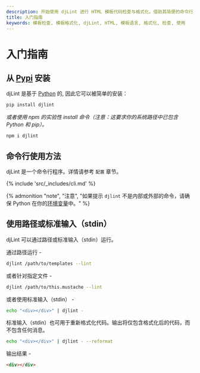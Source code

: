 ```yaml
---
description: 开始使用 djLint 进行 HTML 模板代码检查与格式化。借助其简便的命令行界面（CLI）以及丰富的格式化选项，让你的工作更加高效。
title: 入门指南
keywords: 模板检查, 模板格式化, djLint, HTML, 模板语言, 格式化, 检查, 使用
---
```


# 入门指南

## 从 [Pypi](https://pypi.org/project/djlint/) 安装

djLint 是基于 [Python](https://python.org) 的, 因此它可以被简单的安装：

```bash
pip install djlint
```

_或者使用 npm 的实验性 install 命令（注意：这要求你的系统路径中已包含 Python 和 pip）。_

```bash
npm i djlint
```

## 命令行使用方法

djLint 是一个命令行程序。详情请参考 `配置` 章节。

{% include 'src/\_includes/cli.md' %}

{% admonition
   "note",
   "注意",
   "如果提示 `djlint` 不是内部或外部的命令，请确保 Python 在你的[环境变量](https://www.geeksforgeeks.org/how-to-add-python-to-windows-path/)中。"
%}

## 使用路径或标准输入（stdin）

djLint 可以通过路径或标准输入（stdin）运行。

通过路径运行 -

```bash
djlint /path/to/templates --lint
```

或者针对指定文件 -

```bash
djlint /path/to/this.mustache --lint
```

或者使用标准输入（stdin） -

```bash
echo "<div></div>" | djlint -
```

标准输入（stdin）也可用于重新格式化代码。输出将仅包含格式化后的代码，而不包含任何消息。

```bash
echo "<div></div>" | djlint - --reformat
```

输出结果 -

```html
<div></div>
```
